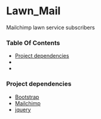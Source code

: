 # Lawn_Mail
Mailchimp lawn service subscribers

### Table Of Contents

* [Project dependencies](#)
* [](#)
* [](#)


 ### Project dependencies

 * [Bootstrap](https://getbootstrap.com/)
 * [Mailchimp](https://mailchimp.com/)
 * [jquery](http://jquery.com/)